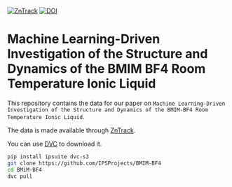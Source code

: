 [![ZnTrack](https://img.shields.io/badge/Powered%20by-ZnTrack-%23007CB0)](https://zntrack.readthedocs.io/en/latest/)
[![DOI](https://zenodo.org/badge/692027634.svg)](https://zenodo.org/doi/10.5281/zenodo.10797062)

# Machine Learning-Driven Investigation of the Structure and Dynamics of the BMIM BF4 Room Temperature Ionic Liquid

This repository contains the data for our paper on `Machine Learning-Driven Investigation of the Structure and Dynamics of the BMIM-BF4 Room Temperature Ionic Liquid`.

The data is made available through [ZnTrack](https://github.com/zincware/ZnTrack).

You can use [DVC](https://dvc.org/) to download it.

```bash
pip install ipsuite dvc-s3
git clone https://github.com/IPSProjects/BMIM-BF4
cd BMiM-BF4
dvc pull
```
